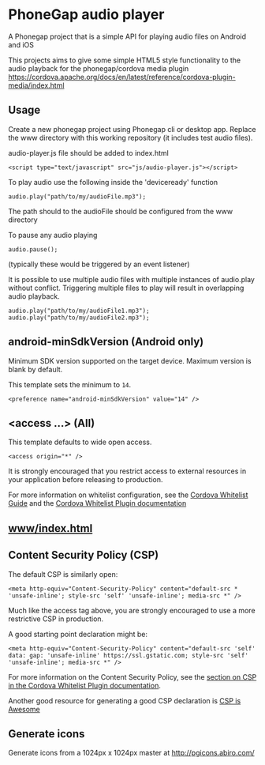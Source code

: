 # PhoneGap audio player 

A Phonegap project that is a simple API for playing audio files on Android and iOS

This projects aims to give some simple HTML5 style functionality to the audio playback for the phonegap/cordova media plugin https://cordova.apache.org/docs/en/latest/reference/cordova-plugin-media/index.html

## Usage
Create a new phonegap project using Phonegap cli or desktop app. 
Replace the www directory with this working repository (it includes test audio files).

audio-player.js file should be added to index.html 
	
	<script type="text/javascript" src="js/audio-player.js"></script>

To play audio use the following inside the 'deviceready' function

	audio.play("path/to/my/audioFile.mp3");

The path should to the audioFile should be configured from the www directory

To pause any audio playing
	
	audio.pause();

(typically these would be triggered by an event listener)

It is possible to use multiple audio files with multiple instances of audio.play without conflict. Triggering multiple files to play will result in overlapping audio playback.

	audio.play("path/to/my/audioFile1.mp3"); 
	audio.play("path/to/my/audioFile2.mp3"); 


## android-minSdkVersion (Android only)

Minimum SDK version supported on the target device. Maximum version is blank by default.

This template sets the minimum to `14`.

    <preference name="android-minSdkVersion" value="14" />

## &lt;access ...&gt; (All)

This template defaults to wide open access.

    <access origin="*" />

It is strongly encouraged that you restrict access to external resources in your application before releasing to production.

For more information on whitelist configuration, see the [Cordova Whitelist Guide][cordova-whitelist-guide] and the [Cordova Whitelist Plugin documentation][cordova-plugin-whitelist]

## [www/index.html][index-html]

## Content Security Policy (CSP)

The default CSP is similarly open:

    <meta http-equiv="Content-Security-Policy" content="default-src * 'unsafe-inline'; style-src 'self' 'unsafe-inline'; media-src *" />

Much like the access tag above, you are strongly encouraged to use a more restrictive CSP in production.

A good starting point declaration might be:

    <meta http-equiv="Content-Security-Policy" content="default-src 'self' data: gap: 'unsafe-inline' https://ssl.gstatic.com; style-src 'self' 'unsafe-inline'; media-src *" />

For more information on the Content Security Policy, see the [section on CSP in the Cordova Whitelist Plugin documentation][cordova-plugin-whitelist-csp].

Another good resource for generating a good CSP declaration is [CSP is Awesome][csp-is-awesome]


[phonegap-cli-url]: http://github.com/phonegap/phonegap-cli
[cordova-app]: http://github.com/apache/cordova-app-hello-world
[bithound-img]: https://www.bithound.io/github/phonegap/phonegap-app-hello-world/badges/score.svg
[bithound-url]: https://www.bithound.io/github/phonegap/phonegap-app-hello-world
[config-xml]: https://github.com/phonegap/phonegap-template-hello-world/blob/master/config.xml
[index-html]: https://github.com/phonegap/phonegap-template-hello-world/blob/master/www/index.html
[cordova-whitelist-guide]: https://cordova.apache.org/docs/en/dev/guide/appdev/whitelist/index.html
[cordova-plugin-whitelist]: http://cordova.apache.org/docs/en/latest/reference/cordova-plugin-whitelist
[cordova-plugin-whitelist-csp]: http://cordova.apache.org/docs/en/latest/reference/cordova-plugin-whitelist#content-security-policy
[csp-is-awesome]: http://cspisawesome.com

## Generate icons

Generate icons from a 1024px x 1024px master at http://pgicons.abiro.com/
